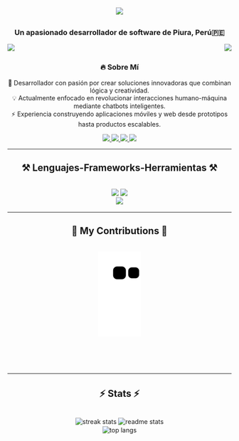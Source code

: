 
<div align="center">
  <h1 align="center">
    <img src="https://readme-typing-svg.herokuapp.com?font=Fira+Code&pause=1000&color=FF691F&center=true&vCenter=true&width=435&lines=Hola+Devs+%F0%9F%91%8B%F0%9F%91%A8%E2%80%8D%F0%9F%92%BB;Soy+ManuelNZ20+%F0%9F%91%8B%F0%9F%91%A8%E2%80%8D%F0%9F%92%BB" />
  </h1>

<h3 align="center">Un apasionado desarrollador de software de Piura, Perú🇵🇪</h3>

</div>
<img align="right" src="https://visitor-badge.laobi.icu/badge?page_id=manuelnz20.manuelnz20" />
<!-- <img src="https://yt3.googleusercontent.com/T-dmEQOF8ok27Buxitsvidfhlv4K7PgrCI8a_eDuyhKWVZqvo4imI65BIx3KgkRfxeC_x6x3FEM=w1707-fcrop64=1,00005a57ffffa5a8-k-c0xffffffff-no-nd-rj"/> -->
<img src="https://res.cloudinary.com/dqpzipc8i/image/upload/v1753680608/banner_logo_1_pg8gwb.png"/>

<div align="center">

 ### 🔥 **Sobre Mí**

🚀 Desarrollador con pasión por crear soluciones innovadoras que combinan lógica y creatividad.  
💡 Actualmente enfocado en revolucionar interacciones humano-máquina mediante chatbots inteligentes.  
⚡ Experiencia construyendo aplicaciones móviles y web desde prototipos hasta productos escalables.  

 </div>

<div align="center"> 
  <a href="mailto:manuel08n@gmail.com">
    <img src="https://img.shields.io/badge/Gmail-333333?style=for-the-badge&logo=gmail&logoColor=red" />
  </a>
  <a href="https://www.linkedin.com/in/manuel-walter-navarro-zeta-b3049124a/" target="_blank">
    <img src="https://img.shields.io/badge/LinkedIn-0077B5?style=for-the-badge&logo=linkedin&logoColor=white" target="_blank" />
  </a>
  <a href="https://www.instagram.com/navarro_zedev/" target="_blank">
     <img src="https://img.shields.io/badge/Instagram-E4405F?style=for-the-badge&logo=instagram&logoColor=white" target="_blank" />
  </a>
  <a href="https://manuelnz20.github.io" target="_blank">
     <img src="https://img.shields.io/badge/Portfolio-FF5722?style=for-the-badge&logo=todoist&logoColor=white" target="_blank" />
  </a>
</div>

 <hr/>

<h2 align="center">⚒️ Lenguajes-Frameworks-Herramientas ⚒️</h2>

<br/>
<div align="center">
    <img src="https://skillicons.dev/icons?i=vscode,html,css,php,bootstrap,nodejs,javascript,typescript,tailwind,react,nextjs" />
    <img src="https://skillicons.dev/icons?i=dart,flutter,supabase,firebase,mysql,postgresql,nestjs,mongodb,cpp,java" /><br>
    <img src="https://skillicons.dev/icons?i=github,git,figma,notion,androidstudio,netlify,vercel,heroku" /><br>
</div>

<hr/>

<div align="center">
  <h2>🐍 My Contributions 🐍</h2>
  <br>
  <img alt="snake eating my contributions" src="https://raw.githubusercontent.com/manuelnz20/manuelnz20/output/github-contribution-grid-snake.svg" />
  
  <br/><br/><br/>
</div>

<hr/>

<h2 align="center">⚡ Stats ⚡</h2>
<br>
<div align=center>
  <img width=390 src="https://github-readme-streak-stats-manuelnz20.vercel.app/?user=manuelnz20&count_private=true&theme=react&border_radius=10" alt="streak stats"/>
  <img width=390 src="https://github-readme-stats-manuelnz20.vercel.app/api?username=manuelnz20&count_private=true&show_icons=true&theme=react&rank_icon=github&border_radius=10" alt="readme stats" />
  <br/>
  <img width=325 align="center" src="https://github-readme-stats-manuelnz20.vercel.app/api/top-langs/?username=salesp07&hide=HTML&langs_count=8&layout=compact&theme=react&border_radius=10&size_weight=0.5&count_weight=0.5&exclude_repo=github-readme-stats" alt="top langs" />
</div>

<br/><br/>

<!--
**ManuelNZ20/ManuelNZ20** is a ✨ _special_ ✨ repository because its `README.md` (this file) appears on your GitHub profile.

Here are some ideas to get you started:

- 🔭 I’m currently working on ...
- 🌱 I’m currently learning ...
- 👯 I’m looking to collaborate on ...
- 🤔 I’m looking for help with ...
- 💬 Ask me about ...
- 📫 How to reach me: ...
- 😄 Pronouns: ...
- ⚡ Fun fact: ...
-->
